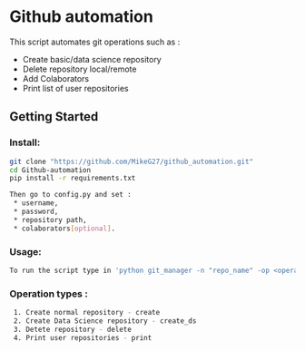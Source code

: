 # Github automation

This script automates git operations such as : 

* Create basic/data science repository
* Delete repository local/remote
* Add Colaborators 
* Print list of user repositories 

## Getting Started 

### Install: 

```bash
git clone "https://github.com/MikeG27/github_automation.git"
cd Github-automation
pip install -r requirements.txt
```

```bash
Then go to config.py and set : 
 * username,
 * password,
 * repository path,
 * colaborators[optional].
```

### Usage:
```bash
To run the script type in 'python git_manager -n "repo_name" -op <operation>'
```

### Operation types :
```bash
 1. Create normal repository - create
 2. Create Data Science repository - create_ds
 3. Detete repository - delete
 4. Print user repositories - print
 ```

